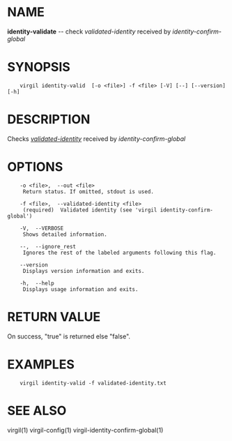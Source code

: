 NAME
====

**identity-validate** -- check *validated-identity* received by *identity-confirm-global*

SYNOPSIS
========

        virgil identity-valid  [-o <file>] -f <file> [-V] [--] [--version] [-h]

DESCRIPTION
===========

Checks [*validated-identity*](https://github.com/VirgilSecurity/virgil/wiki/Virgil-Glossary#confirmed-identity) received by *identity-confirm-global*

OPTIONS
=======

        -o <file>,  --out <file>
         Return status. If omitted, stdout is used.

        -f <file>,  --validated-identity <file>
         (required)  Validated identity (see 'virgil identity-confirm-global')

        -V,  --VERBOSE
         Shows detailed information.

        --,  --ignore_rest
         Ignores the rest of the labeled arguments following this flag.

        --version
         Displays version information and exits.

        -h,  --help
         Displays usage information and exits.

RETURN VALUE
============

On success, "true" is returned else "false".

EXAMPLES
========

        virgil identity-valid -f validated-identity.txt

SEE ALSO
========

virgil(1)
virgil-config(1)
virgil-identity-confirm-global(1)
